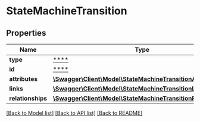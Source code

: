 # StateMachineTransition

## Properties
Name | Type | Description | Notes
------------ | ------------- | ------------- | -------------
**type** | [****](.md) |  | [optional] 
**id** | [****](.md) |  | [optional] 
**attributes** | [**\Swagger\Client\Model\StateMachineTransitionAttributes**](StateMachineTransitionAttributes.md) |  | [optional] 
**links** | [**\Swagger\Client\Model\StateMachineTransitionLinks**](StateMachineTransitionLinks.md) |  | [optional] 
**relationships** | [**\Swagger\Client\Model\StateMachineTransitionRelationships**](StateMachineTransitionRelationships.md) |  | [optional] 

[[Back to Model list]](../../README.md#documentation-for-models) [[Back to API list]](../../README.md#documentation-for-api-endpoints) [[Back to README]](../../README.md)

